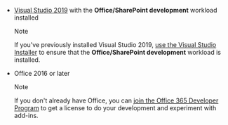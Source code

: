 - [Visual Studio 2019](https://www.visualstudio.com/vs/) with the **Office/SharePoint development** workload installed

    > [!NOTE]
    > If you've previously installed Visual Studio 2019, [use the Visual Studio Installer](/visualstudio/install/modify-visual-studio) to ensure that the **Office/SharePoint development** workload is installed. 

- Office 2016 or later

    > [!NOTE]
    > If you don't already have Office, you can [join the Office 365 Developer Program](https://developer.microsoft.com/office/dev-program) to get a license to do your development and experiment with add-ins.
